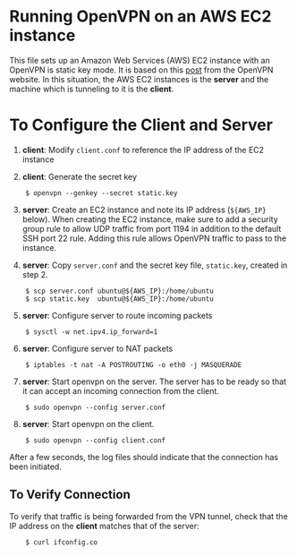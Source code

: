 # Running OpenVPN on an AWS EC2 instance

This file sets up an Amazon Web Services (AWS) EC2 instance with an
OpenVPN is static key mode.  It is based on this
[post](https://openvpn.net/index.php/open-source/documentation/miscellaneous/78-static-key-mini-howto.html)
from the OpenVPN website.  In this situation, the AWS EC2 instances is the
**server** and the machine which is tunneling to it is the **client**.

# To Configure the Client and Server

1. **client**: Modify `client.conf` to reference the IP address of the EC2 instance

2. **client**: Generate the secret key
```
    $ openvpn --genkey --secret static.key
```
3. **server**: Create an EC2 instance and note its IP address
(`${AWS_IP}` below).  When creating the EC2 instance, make sure to add
a security group rule to allow UDP traffic from port 1194 in addition
to the default SSH port 22 rule.  Adding this rule allows OpenVPN
traffic to pass to the instance.

4. **server**: Copy `server.conf` and the secret key file, `static.key`, created in step 2.
```
    $ scp server.conf ubuntu@${AWS_IP}:/home/ubuntu
    $ scp static.key  ubuntu@${AWS_IP}:/home/ubuntu
```



5. **server**: Configure server to route incoming packets
```
    $ sysctl -w net.ipv4.ip_forward=1
```

6. **server**: Configure server to NAT packets
```
    $ iptables -t nat -A POSTROUTING -o eth0 -j MASQUERADE 
```

7. **server**: Start openvpn on the server.  The server has to be ready so that it can accept an incoming connection from the client.
```
    $ sudo openvpn --config server.conf
```

8. **server**: Start openvpn on the client.
```
    $ sudo openvpn --config client.conf
```

After a few seconds, the log files should indicate that the connection
has been initiated.


## To Verify Connection

To verify that traffic is being forwarded from the VPN tunnel, check
that the IP address on the **client** matches that of the server:
```
    $ curl ifconfig.co
```
